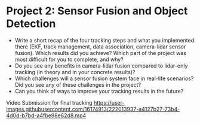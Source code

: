 # Project 2: Sensor Fusion and Object Detection

- Write a short recap of the four tracking steps and what you implemented there (EKF, track management, data association, camera-lidar sensor fusion). Which results did you achieve? Which part of the project was most difficult for you to complete, and why?
- Do you see any benefits in camera-lidar fusion compared to lidar-only tracking (in theory and in your concrete results)?
- Which challenges will a sensor fusion system face in real-life scenarios? Did you see any of these challenges in the project?
- Can you think of ways to improve your tracking results in the future?


Video Submission for final tracking
https://user-images.githubusercontent.com/16174913/222013937-a4127b27-73b4-4d0d-b7bd-a4fbe98e62d8.mp4

